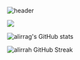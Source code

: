 ![header](https://capsule-render.vercel.app/api?type=waving&color=auto&height=350&section=header&text=alirrah&fontSize=90&animation=fadeIn&desc=Front-end%20Developer&descAlignY=20)

![](https://komarev.com/ghpvc/?username=alirrah)


![alirrag's GitHub stats](https://github-readme-stats.vercel.app/api?username=alirrah&show_icons=true&theme=dracula)

![alirrah GitHub Streak](https://github-readme-streak-stats.herokuapp.com/?user=alirrah&theme=dark&count_private=true&bg_color=0d1116&title_color=ce09ec&text_color=a4aacb&icon_color=007ec6)
